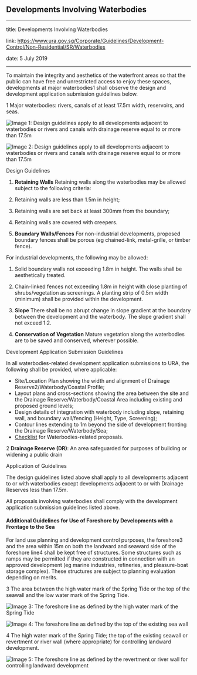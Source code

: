 ## Developments Involving Waterbodies
---
title: Developments Involving Waterbodies

link: https://www.ura.gov.sg/Corporate/Guidelines/Development-Control/Non-Residential/SR/Waterbodies

date: 5 July 2019

---


To maintain the integrity and aesthetics of the waterfront areas so that the public can have free and unrestricted access to enjoy these spaces, developments at major waterbodies1 shall observe the design and development application submission guidelines below.

1 Major waterbodies: rivers, canals of at least 17.5m width, reservoirs, and seas.

![Image 1: Design guidelines apply to all developments adjacent to waterbodies or rivers and canals with drainage reserve equal to or more than 17.5m](https://www.ura.gov.sg/-/media/Corporate/Guidelines/Development-control/Commercial/C16_Waterbodies_1.jpg?h=100%25&w=100%25)

![Image 2: Design guidelines apply to all developments adjacent to waterbodies or rivers and canals with drainage reserve equal to or more than 17.5m](https://www.ura.gov.sg/-/media/Corporate/Guidelines/Development-control/Commercial/C17_Waterbodies_2.jpg?h=100%25&w=100%25)



Design Guidelines

1.  **Retaining Walls**
Retaining walls along the waterbodies may be allowed subject to the following criteria:

1.  Retaining walls are less than 1.5m in height;
2.  Retaining walls are set back at least 300mm from the boundary;
3.  Retaining walls are covered with creepers.

2.  **Boundary Walls/Fences**
For non-industrial developments, proposed boundary fences shall be porous (eg chained-link, metal-grille, or timber fence).  
  
For industrial developments, the following may be allowed:

1.  Solid boundary walls not exceeding 1.8m in height. The walls shall be aesthetically treated.
2.  Chain-linked fences not exceeding 1.8m in height with close planting of shrubs/vegetation as screenings. A planting strip of 0.5m width (minimum) shall be provided within the development.

3.  **Slope**
There shall be no abrupt change in slope gradient at the boundary between the development and the waterbody. The slope gradient shall not exceed 1:2.

4.  **Conservation of Vegetation**
Mature vegetation along the waterbodies are to be saved and conserved, wherever possible.

Development Application Submission Guidelines

In all waterbodies-related development application submissions to URA, the following shall be provided, where applicable:

-   Site/Location Plan showing the width and alignment of Drainage Reserve2/Waterbody/Coastal Profile;
-   Layout plans and cross-sections showing the area between the site and the Drainage Reserve/Waterbody/Coastal Area including existing and proposed ground levels;
-   Design details of integration with waterbody including slope, retaining wall, and boundary wall/fencing (Height, Type, Screening);
-   Contour lines extending to 1m beyond the side of development fronting the Drainage Reserve/Waterbody/Sea;
-   [Checklist](https://www.ura.gov.sg/-/media/User-Defined/URA-Online/Forms/Supplementary-forms/waterbodycl.doc) for Waterbodies-related proposals.

2 **Drainage Reserve (DR)**: An area safeguarded for purposes of building or widening a public drain

Application of Guidelines

The design guidelines listed above shall apply to all developments adjacent to or with waterbodies except developments adjacent to or with Drainage Reserves less than 17.5m.

All proposals involving waterbodies shall comply with the development application submission guidelines listed above.

#### Additional Guidelines for Use of Foreshore by Developments with a Frontage to the Sea

For land use planning and development control purposes, the foreshore3 and the area within 15m on both the landward and seaward side of the foreshore line4 shall be kept free of structures. Some structures such as ramps may be permitted if they are constructed in connection with an approved development (eg marine industries, refineries, and pleasure-boat storage complex). These structures are subject to planning evaluation depending on merits.

3 The area between the high water mark of the Spring Tide or the top of the seawall and the low water mark of the Spring Tide.

![Image 3: The foreshore line as defined by the high water mark of the Spring Tide](https://www.ura.gov.sg/-/media/Corporate/Guidelines/Development-control/Commercial/C13_Foreshore_A.jpg?h=100%25&w=100%25)

![Image 4: The foreshore line as defined by the top of the existing sea wall](https://www.ura.gov.sg/-/media/Corporate/Guidelines/Development-control/Commercial/C14_Foreshore_B.jpg?h=100%25&w=100%25)

4 The high water mark of the Spring Tide; the top of the existing seawall or revertment or river wall (where appropriate) for controlling landward development.

![Image 5: The foreshore line as defined by the revertment or river wall for controlling landward development](https://www.ura.gov.sg/-/media/Corporate/Guidelines/Development-control/Commercial/C15_Foreshore_C.jpg?h=100%25&w=100%25)



